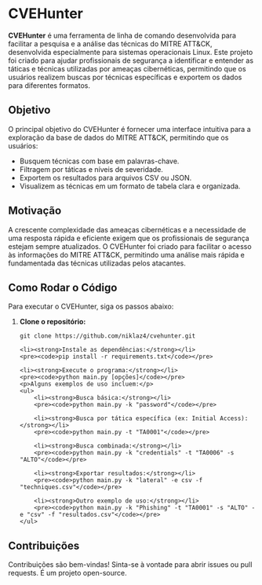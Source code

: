 <h1>CVEHunter</h1>

<p><strong>CVEHunter</strong> é uma ferramenta de linha de comando desenvolvida para facilitar a pesquisa e a análise das técnicas do MITRE ATT&CK, desenvolvida especialmente para sistemas operacionais Linux. Este projeto foi criado para ajudar profissionais de segurança a identificar e entender as táticas e técnicas utilizadas por ameaças cibernéticas, permitindo que os usuários realizem buscas por técnicas específicas e exportem os dados para diferentes formatos.</p>

<h2>Objetivo</h2>
<p>O principal objetivo do CVEHunter é fornecer uma interface intuitiva para a exploração da base de dados do MITRE ATT&CK, permitindo que os usuários:</p>
<ul>
    <li>Busquem técnicas com base em palavras-chave.</li>
    <li>Filtragem por táticas e níveis de severidade.</li>
    <li>Exportem os resultados para arquivos CSV ou JSON.</li>
    <li>Visualizem as técnicas em um formato de tabela clara e organizada.</li>
</ul>

<h2>Motivação</h2>
<p>A crescente complexidade das ameaças cibernéticas e a necessidade de uma resposta rápida e eficiente exigem que os profissionais de segurança estejam sempre atualizados. O CVEHunter foi criado para facilitar o acesso às informações do MITRE ATT&CK, permitindo uma análise mais rápida e fundamentada das técnicas utilizadas pelos atacantes.</p>

<h2>Como Rodar o Código</h2>
<p>Para executar o CVEHunter, siga os passos abaixo:</p>
<ol>
    <li><strong>Clone o repositório:</strong></li>
    <pre><code>git clone https://github.com/niklaz4/cvehunter.git</code></pre>

    <li><strong>Instale as dependências:</strong></li>
    <pre><code>pip install -r requirements.txt</code></pre>

    <li><strong>Execute o programa:</strong></li>
    <pre><code>python main.py [opções]</code></pre>
    <p>Alguns exemplos de uso incluem:</p>
    <ul>
        <li><strong>Busca básica:</strong></li>
        <pre><code>python main.py -k "password"</code></pre>

        <li><strong>Busca por tática específica (ex: Initial Access):</strong></li>
        <pre><code>python main.py -t "TA0001"</code></pre>

        <li><strong>Busca combinada:</strong></li>
        <pre><code>python main.py -k "credentials" -t "TA0006" -s "ALTO"</code></pre>

        <li><strong>Exportar resultados:</strong></li>
        <pre><code>python main.py -k "lateral" -e csv -f "techniques.csv"</code></pre>

        <li><strong>Outro exemplo de uso:</strong></li>
        <pre><code>python main.py -k "Phishing" -t "TA0001" -s "ALTO" -e "csv" -f "resultados.csv"</code></pre>
    </ul>
</ol>

<h2>Contribuições</h2>
<p>Contribuições são bem-vindas! Sinta-se à vontade para abrir issues ou pull requests. É um projeto open-source.</p>


